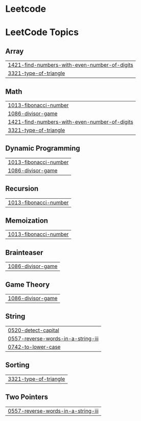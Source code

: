 # Leetcode
<!---LeetCode Topics Start-->
# LeetCode Topics
## Array
|  |
| ------- |
| [1421-find-numbers-with-even-number-of-digits](https://github.com/Nandhakumar018/Leetcode/tree/master/1421-find-numbers-with-even-number-of-digits) |
| [3321-type-of-triangle](https://github.com/Nandhakumar018/Leetcode/tree/master/3321-type-of-triangle) |
## Math
|  |
| ------- |
| [1013-fibonacci-number](https://github.com/Nandhakumar018/Leetcode/tree/master/1013-fibonacci-number) |
| [1086-divisor-game](https://github.com/Nandhakumar018/Leetcode/tree/master/1086-divisor-game) |
| [1421-find-numbers-with-even-number-of-digits](https://github.com/Nandhakumar018/Leetcode/tree/master/1421-find-numbers-with-even-number-of-digits) |
| [3321-type-of-triangle](https://github.com/Nandhakumar018/Leetcode/tree/master/3321-type-of-triangle) |
## Dynamic Programming
|  |
| ------- |
| [1013-fibonacci-number](https://github.com/Nandhakumar018/Leetcode/tree/master/1013-fibonacci-number) |
| [1086-divisor-game](https://github.com/Nandhakumar018/Leetcode/tree/master/1086-divisor-game) |
## Recursion
|  |
| ------- |
| [1013-fibonacci-number](https://github.com/Nandhakumar018/Leetcode/tree/master/1013-fibonacci-number) |
## Memoization
|  |
| ------- |
| [1013-fibonacci-number](https://github.com/Nandhakumar018/Leetcode/tree/master/1013-fibonacci-number) |
## Brainteaser
|  |
| ------- |
| [1086-divisor-game](https://github.com/Nandhakumar018/Leetcode/tree/master/1086-divisor-game) |
## Game Theory
|  |
| ------- |
| [1086-divisor-game](https://github.com/Nandhakumar018/Leetcode/tree/master/1086-divisor-game) |
## String
|  |
| ------- |
| [0520-detect-capital](https://github.com/Nandhakumar018/Leetcode/tree/master/0520-detect-capital) |
| [0557-reverse-words-in-a-string-iii](https://github.com/Nandhakumar018/Leetcode/tree/master/0557-reverse-words-in-a-string-iii) |
| [0742-to-lower-case](https://github.com/Nandhakumar018/Leetcode/tree/master/0742-to-lower-case) |
## Sorting
|  |
| ------- |
| [3321-type-of-triangle](https://github.com/Nandhakumar018/Leetcode/tree/master/3321-type-of-triangle) |
## Two Pointers
|  |
| ------- |
| [0557-reverse-words-in-a-string-iii](https://github.com/Nandhakumar018/Leetcode/tree/master/0557-reverse-words-in-a-string-iii) |
<!---LeetCode Topics End-->